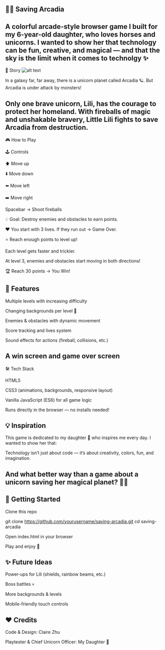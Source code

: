 🌈🦄 Saving Arcadia
-------------------------------------------------------------------------------------------------------------
A colorful arcade-style browser game I built for my 6-year-old daughter, who loves horses and unicorns. I wanted to show her that technology can be fun, creative, and magical — and that the sky is the limit when it comes to technolgy ✨
-------------------------------------------------------------------------------------------------------------
🌌 Story
![alt text](https://github.com/[Clairebear8888]/[linked_repo_Unicornshooting_game]/blob/[main]/opening.jpg?raw=true)

In a galaxy far, far away, there is a unicorn planet called Arcadia 🪐.
But Arcadia is under attack by monsters!

Only one brave unicorn, Lili, has the courage to protect her homeland.
With fireballs of magic and unshakable bravery, Little Lili fights to save Arcadia from destruction.
-------------------------------------------------------------------------------------------------------------
🎮 How to Play

🕹️ Controls

⬆️ Move up

⬇️ Move down

⬅️ Move left

➡️ Move right

Spacebar → Shoot fireballs

💡 Goal: Destroy enemies and obstacles to earn points.

❤️ You start with 3 lives. If they run out → Game Over.

⭐ Reach enough points to level up!

Each level gets faster and trickier.

At level 3, enemies and obstacles start moving in both directions!

🏆 Reach 30 points → You Win!

🚀 Features
-------------------------------------------------------------------------------------------------------------

Multiple levels with increasing difficulty

Changing backgrounds per level 🌌

Enemies & obstacles with dynamic movement

Score tracking and lives system

Sound effects for actions (fireball, collisions, etc.)

A win screen and game over screen
-------------------------------------------------------------------------------------------------------------

🛠️ Tech Stack

HTML5

CSS3 (animations, backgrounds, responsive layout)

Vanilla JavaScript (ES6) for all game logic

Runs directly in the browser — no installs needed!

💡 Inspiration
-------------------------------------------------------------------------------------------------------------

This game is dedicated to my daughter 💖 who inspires me every day.
I wanted to show her that:

Technology isn’t just about code — it’s about creativity, colors, fun, and imagination.

And what better way than a game about a unicorn saving her magical planet? 🦄🌈
-------------------------------------------------------------------------------------------------------------

🏁 Getting Started
-------------------------------------------------------------------------------------------------------------

Clone this repo

git clone https://github.com/yourusername/saving-arcadia.git
cd saving-arcadia


Open index.html in your browser

Play and enjoy 🎉

✨ Future Ideas
-------------------------------------------------------------------------------------------------------------

Power-ups for Lili (shields, rainbow beams, etc.)

Boss battles 💀

More backgrounds & levels

Mobile-friendly touch controls

❤️ Credits
-------------------------------------------------------------------------------------------------------------

Code & Design: Claire Zhu

Playtester & Chief Unicorn Officer: My Daughter 🦄
